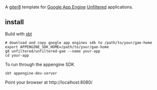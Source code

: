 A [giter8][g8] template for [Google App Engine][gae] [Unfiltered][unfiltered] applications.

## install

Build with [sbt][sbt]

    # download and copy google app engines sdk to /path/to/your/gae-home
    export APPENGINE_SDK_HOME=/path/to/your/gae-home
    g8 unfiltered/unfiltered-gae --name your-app
    cd your-app

To run through the appengine SDK

    sbt appengine-dev-server

Point your browser at http://localhost:8080/

[sbt]: http://www.scala-sbt.org/
[gaesbt]: https://github.com/sbt/sbt-appengine
[g8]: http://github.com/foundweekends/giter8#readme
[unfiltered]: http://github.com/unfiltered/unfiltered#readme
[gae]: https://cloud.google.com/appengine/
